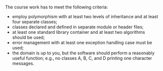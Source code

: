 The course work has to meet the following criteria:

- employ polymorphism with at least two levels of inheritance and at least four separate classes;
- classes declared and defined in separate module or header files;
- at least one standard library container and at least two algorithms should be used;
- error management with at least one exception handling case must be used;
- the domain is up to you, but the software should perform a reasonably useful function; e.g., no classes A, B, C, and D
  printing one character messages.